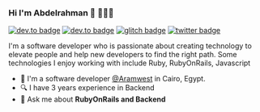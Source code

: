 ### Hi I'm Abdelrahman 👋 👨🏻‍💻
<!--
[![twitter badge](https://img.shields.io/badge/twitter-@abdelrahman_hsn-%231FA1F1?style=flat&logo=twitter&logoColor=white)](https://twitter.com/abdelrahman_hsn)
-->
[![dev.to badge](https://img.shields.io/badge/gitlab-abdelrahmanhsn-orange?style=flat&logo=gitlab)](https://gitlab.com/abdelrahmanhsn)
[![dev.to badge](https://img.shields.io/badge/linkedin-abdelrahmanhsn-%230177B5?style=flat&logo=linkedin)](https://www.linkedin.com/in/abd-el-rahman-hsn)
[![glitch badge](https://img.shields.io/badge/facebook-abdelrahmanhsn-%230177B5?style=flat&logo=facebook)](https://www.facebook.com/abdelrahmanhsn)
[![twitter badge](https://img.shields.io/badge/instagram-@abdelrahman.hsn-%23E4415F?style=flat&logo=instagram&logoColor=white)](https://www.instagram.com/abdelrahman.hsn)

I'm a software developer who is passionate about creating technology to elevate people and help new developers to find the right path. Some technologies I enjoy working with include Ruby, RubyOnRails, Javascript

- 🔭 I'm a software developer [@Aramwest](http://aramwest.com/) in Cairo, Egypt.
- 🔍 I have 3 years experience in Backend
- 💬 Ask me about **RubyOnRails and Backend**
